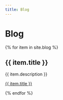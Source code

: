 ```yaml
---
title: Blog
---
```


# Blog

{% for item in site.blog %}
  <h2>{{ item.title }}</h2>
  <p>{{ item.description }}</p>
  <p><a href="{{ item.url | relative_url }}">{{ item.title }}</a></p>
{% endfor %}

